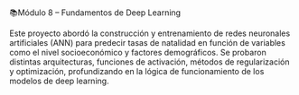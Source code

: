 📚Módulo 8 – Fundamentos de Deep Learning

Este proyecto abordó la construcción y entrenamiento de redes neuronales artificiales (ANN) para predecir tasas de natalidad en función de variables como el nivel socioeconómico y factores demográficos. Se probaron distintas arquitecturas, funciones de activación, métodos de regularización y optimización, profundizando en la lógica de funcionamiento de los modelos de deep learning.

